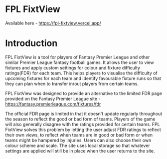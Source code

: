 # FPL FixtView

Available here - https://fpl-fixtview.vercel.app/

# Introduction
FPL FixtView is a tool for players of Fantasy Premier League and other similar Premier League fantasy football games. It allows the user to view fixtures and apply 
custom settings for colour and fixture difficulty ratings(FDR) for each team. This helps players to visualise the difficulty of upcoming fixtures for each team and identify favourable
fixture runs so that they can plan when to transfer in/out players from certain teams.

FPL FixtView was designed to provide an alternative to the limited FDR page provided on the Fantasy Premier League site - https://fantasy.premierleague.com/fixtures/fdr

The official FDR page is limited in that it doesn't update regularly throughout the season to reflect the good or bad form of teams. Players of the game will also generally disagree
with the ratings provided for certain teams. FPL FixtView solves this problem by letting the user adjust FDR ratings to reflect their own views, to reflect when teams are in good or bad
form or when teams might be hampered by injuries. Users can also choose their own colour scheme and scale. The site uses local storage so that whatever settings are applied will
still be in place when the user returns to the site.
